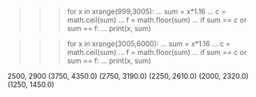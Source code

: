 >>> for x in xrange(999,3005):
...     sum = x*1.16
...     c = math.ceil(sum)
...     f = math.floor(sum)
...     if sum == c or sum == f:
...         print(x, sum)

>>> for x in xrange(3005,6000):
...     sum = x*1.16
...     c = math.ceil(sum)
...     f = math.floor(sum)
...     if sum == c or sum == f:
...         print(x, sum)

2500, 2900
(3750, 4350.0)
(2750, 3190.0)
(2250, 2610.0)
(2000, 2320.0)
(1250, 1450.0)
